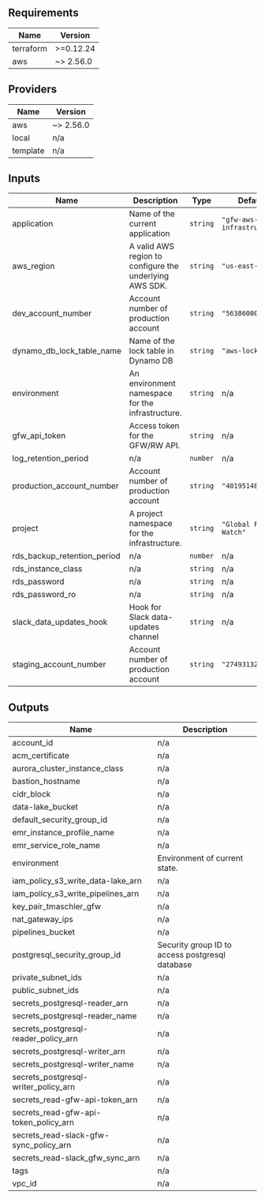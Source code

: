 ## Requirements

| Name | Version |
|------|---------|
| terraform | >=0.12.24 |
| aws | ~> 2.56.0 |

## Providers

| Name | Version |
|------|---------|
| aws | ~> 2.56.0 |
| local | n/a |
| template | n/a |

## Inputs

| Name | Description | Type | Default | Required |
|------|-------------|------|---------|:--------:|
| application | Name of the current application | `string` | `"gfw-aws-core-infrastructure"` | no |
| aws\_region | A valid AWS region to configure the underlying AWS SDK. | `string` | `"us-east-1"` | no |
| dev\_account\_number | Account number of production account | `string` | `"563860007740"` | no |
| dynamo\_db\_lock\_table\_name | Name of the lock table in Dynamo DB | `string` | `"aws-locks"` | no |
| environment | An environment namespace for the infrastructure. | `string` | n/a | yes |
| gfw\_api\_token | Access token for the GFW/RW API. | `string` | n/a | yes |
| log\_retention\_period | n/a | `number` | n/a | yes |
| production\_account\_number | Account number of production account | `string` | `"401951483516"` | no |
| project | A project namespace for the infrastructure. | `string` | `"Global Forest Watch"` | no |
| rds\_backup\_retention\_period | n/a | `number` | n/a | yes |
| rds\_instance\_class | n/a | `string` | n/a | yes |
| rds\_password | n/a | `string` | n/a | yes |
| rds\_password\_ro | n/a | `string` | n/a | yes |
| slack\_data\_updates\_hook | Hook for Slack data-updates channel | `string` | n/a | yes |
| staging\_account\_number | Account number of production account | `string` | `"274931322839"` | no |

## Outputs

| Name | Description |
|------|-------------|
| account\_id | n/a |
| acm\_certificate | n/a |
| aurora\_cluster\_instance\_class | n/a |
| bastion\_hostname | n/a |
| cidr\_block | n/a |
| data-lake\_bucket | n/a |
| default\_security\_group\_id | n/a |
| emr\_instance\_profile\_name | n/a |
| emr\_service\_role\_name | n/a |
| environment | Environment of current state. |
| iam\_policy\_s3\_write\_data-lake\_arn | n/a |
| iam\_policy\_s3\_write\_pipelines\_arn | n/a |
| key\_pair\_tmaschler\_gfw | n/a |
| nat\_gateway\_ips | n/a |
| pipelines\_bucket | n/a |
| postgresql\_security\_group\_id | Security group ID to access postgresql database |
| private\_subnet\_ids | n/a |
| public\_subnet\_ids | n/a |
| secrets\_postgresql-reader\_arn | n/a |
| secrets\_postgresql-reader\_name | n/a |
| secrets\_postgresql-reader\_policy\_arn | n/a |
| secrets\_postgresql-writer\_arn | n/a |
| secrets\_postgresql-writer\_name | n/a |
| secrets\_postgresql-writer\_policy\_arn | n/a |
| secrets\_read-gfw-api-token\_arn | n/a |
| secrets\_read-gfw-api-token\_policy\_arn | n/a |
| secrets\_read-slack-gfw-sync\_policy\_arn | n/a |
| secrets\_read-slack\_gfw\_sync\_arn | n/a |
| tags | n/a |
| vpc\_id | n/a |

